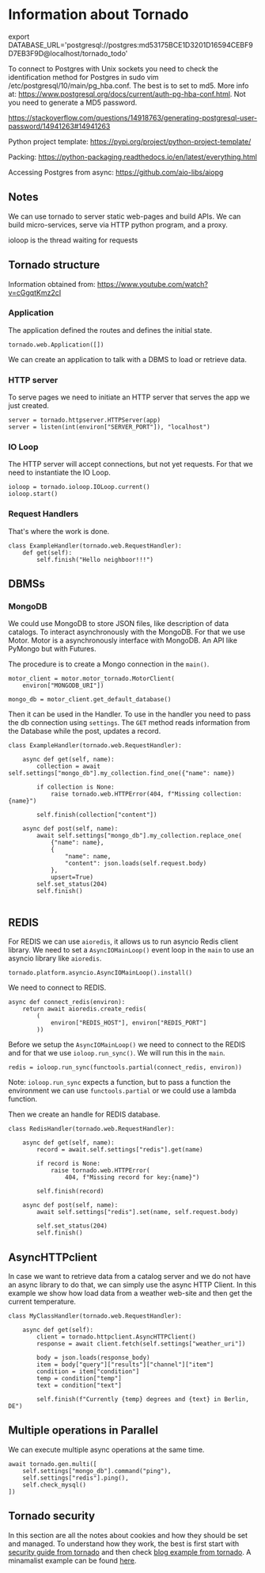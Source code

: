 # Information about Tornado

export DATABASE_URL='postgresql://postgres:md53175BCE1D3201D16594CEBF9D7EB3F9D@localhost/tornado_todo'

To connect to Postgres with Unix sockets you need to check the identification method for Postgres in sudo vim /etc/postgresql/10/main/pg_hba.conf.
The best is to set to md5. More info at: https://www.postgresql.org/docs/current/auth-pg-hba-conf.html. Not you need to generate a MD5 password.

https://stackoverflow.com/questions/14918763/generating-postgresql-user-password/14941263#14941263

Python project template:
https://pypi.org/project/python-project-template/

Packing:
https://python-packaging.readthedocs.io/en/latest/everything.html

Accessing Postgres from async:
https://github.com/aio-libs/aiopg


## Notes

We can use tornado to server static web-pages and build APIs.
We can build micro-services, serve via HTTP python program, and a proxy.

ioloop is the thread waiting for requests 

## Tornado structure
Information obtained from:
https://www.youtube.com/watch?v=cGgqtKmz2cI

### Application

The application defined the routes and defines the initial state.
```
tornado.web.Application([])
```

We can create an application to talk with a DBMS to load or retrieve data.

### HTTP server

To serve pages we need to initiate an HTTP server that serves the app we just created.
```
server = tornado.httpserver.HTTPServer(app)
server = listen(int(environ["SERVER_PORT"]), "localhost")
```

### IO Loop
The HTTP server will accept connections, but not yet requests. For that we need to instantiate
the IO Loop.

```
ioloop = tornado.ioloop.IOLoop.current()
ioloop.start()
```

### Request Handlers
That's where the work is done.
```
class ExampleHandler(tornado.web.RequestHandler):
    def get(self):
        self.finish("Hello neighboor!!!")

```

## DBMSs

### MongoDB
We could use MongoDB to store JSON files, like description of data catalogs. 
To interact asynchronously with the MongoDB. For that we use Motor. Motor is a asynchronously interface with MongoDB.
An API like PyMongo but with Futures.

The procedure is to create a Mongo connection in the `main()`.
```
motor_client = motor.motor_tornado.MotorClient(
    environ["MONGODB_URI"])

mongo_db = motor_client.get_default_database() 
```

Then it can be used in the Handler. To use in the handler you need to pass the db connection using `settings`.
The `GET` method reads information from the Database while the post, updates a record.

```
class ExampleHandler(tornado.web.RequestHandler):

    async def get(self, name):
        collection = await self.settings["mongo_db"].my_collection.find_one({"name": name})

        if collection is None:
            raise tornado.web.HTTPError(404, f"Missing collection: {name}")

        self.finish(collection["content"])

    async def post(self, name):
        await self.settings["mongo_db"].my_collection.replace_one(
            {"name": name},
            {
                "name": name,
                "content": json.loads(self.request.body)
            },
            upsert=True)
        self.set_status(204)
        self.finish()
        
```

## REDIS

For REDIS we can use `aioredis`, it allows us to run asyncio Redis client library.
We need to set a `AsyncIOMainLoop()` event loop in the `main` to use an asyncio library like `aioredis`.
```
tornado.platform.asyncio.AsyncIOMainLoop().install()
```
 
We need to connect to REDIS.
```
async def connect_redis(environ):
    return await aioredis.create_redis(
        (
            environ["REDIS_HOST"], environ["REDIS_PORT"]
        ))
```

Before we setup the `AsyncIOMainLoop()` we need to connect to the REDIS and for that we use `ioloop.run_sync()`.
We will run this in the `main`.
```
redis = ioloop.run_sync(functools.partial(connect_redis, environ))
```
Note: `ioloop.run_sync` expects a function, but to pass a function the environment we can use `functools.partial`
or we could use a lambda function.

Then we create an handle for REDIS database.
```
class RedisHandler(tornado.web.RequestHandler):
    
    async def get(self, name):
        record = await.self.settings["redis"].get(name)

        if record is None:
            raise tornado.web.HTTPError(
                404, f"Missing record for key:{name}")

        self.finish(record)

    async def post(self, name):
        await self.settings["redis"].set(name, self.request.body)

        self.set_status(204)
        self.finish()
```

## AsyncHTTPclient
In case we want to retrieve data from a catalog server and we do not have an async
library to do that, we can simply use the async HTTP Client. In this example we show how load data from
a weather web-site and then get the current temperature.

```
class MyClassHandler(tornado.web.RequestHandler):

    async def get(self):
        client = tornado.httpclient.AsyncHTTPClient()
        response = await client.fetch(self.settings["weather_uri"])
        
        body = json.loads(response_body)
        item = body["query"]["results"]["channel"]["item"]
        condition = item["condition"]
        temp = condition["temp"]
        text = condition["text"]

        self.finish(f"Currently {temp} degrees and {text} in Berlin, DE")

```

## Multiple operations in Parallel
We can execute multiple async operations at the same time.
```
await tornado.gen.multi([
    self.settings["mongo_db"].command("ping"),
    self.settings["redis"].ping(),
    self.check_mysql()
])
```

## Tornado security
In this section are all the notes about cookies and how they should be set and managed.
To understand how they work, the best is first start with
[security guide from tornado](https://www.tornadoweb.org/en/stable/guide/security.html)
and then check [blog example from tornado](https://github.com/tornadoweb/tornado/tree/stable/demos/blog).
A minamalist example can be found [here](https://github.com/mehmetkose/tornado-user-authentication-example/blob/master/app.py).

